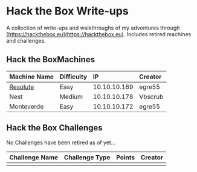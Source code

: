 # Hack the Box Write-ups

A collection of write-ups and walkthroughs of my adventures through [https://hackthebox.eu](https://hackthebox.eu). Includes retired machines and challenges.

## Hack the BoxMachines

| Machine Name | Difficulty | IP | Creator |
| :--- | :--- | :--- | :--- |
| [Resolute](resolute-write-up.md) | Easy | 10.10.10.169 | egre55 |
| Nest | Medium | 10.10.10.178 | Vbscrub |
| Monteverde | Easy | 10.10.10.172 | egre55 |

## Hack the Box Challenges

No Challenges have been retired as of yet...

| Challenge Name | Challenge Type | Points | Creator |
| :--- | :--- | :--- | :--- |
|  |  |  |  |

